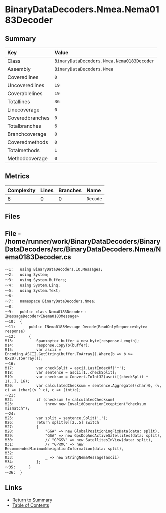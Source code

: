 ﻿# BinaryDataDecoders.Nmea.Nema0183Decoder

## Summary

| Key             | Value                                     |
| :-------------- | :---------------------------------------- |
| Class           | `BinaryDataDecoders.Nmea.Nema0183Decoder` |
| Assembly        | `BinaryDataDecoders.Nmea`                 |
| Coveredlines    | `0`                                       |
| Uncoveredlines  | `19`                                      |
| Coverablelines  | `19`                                      |
| Totallines      | `36`                                      |
| Linecoverage    | `0`                                       |
| Coveredbranches | `0`                                       |
| Totalbranches   | `6`                                       |
| Branchcoverage  | `0`                                       |
| Coveredmethods  | `0`                                       |
| Totalmethods    | `1`                                       |
| Methodcoverage  | `0`                                       |

## Metrics

| Complexity | Lines | Branches | Name     |
| :--------- | :---- | :------- | :------- |
| 6          | 0     | 0        | `Decode` |

## Files

## File - /home/runner/work/BinaryDataDecoders/BinaryDataDecoders/src/BinaryDataDecoders.Nmea/Nema0183Decoder.cs

```CSharp
〰1:   using BinaryDataDecoders.IO.Messages;
〰2:   using System;
〰3:   using System.Buffers;
〰4:   using System.Linq;
〰5:   using System.Text;
〰6:   
〰7:   namespace BinaryDataDecoders.Nmea;
〰8:   
〰9:   public class Nema0183Decoder : IMessageDecoder<INema0183Message>
〰10:  {
〰11:      public INema0183Message Decode(ReadOnlySequence<byte> response)
〰12:      {
‼13:          Span<byte> buffer = new byte[response.Length];
‼14:          response.CopyTo(buffer);
‼15:          var ascii = Encoding.ASCII.GetString(buffer.ToArray().Where(b => b >= 0x20).ToArray());
〰16:  
‼17:          var checkSplit = ascii.LastIndexOf('*');
‼18:          var sentence = ascii[1..checkSplit];
‼19:          var checksum = Convert.ToInt32(ascii[(checkSplit + 1)..], 16);
‼20:          var calculatedChecksum = sentence.Aggregate((char)0, (v, c) => (char)(v ^ c), c => (int)c);
〰21:  
‼22:          if (checksum != calculatedChecksum)
‼23:              throw new InvalidOperationException("checksum mismatch");
〰24:  
‼25:          var split = sentence.Split(',');
‼26:          return split[0][2..5] switch
‼27:          {
‼28:              "GGA" => new GlobalPositioningFixData(data: split),
‼29:              "GSA" => new GpsDopAndActiveSatellites(data: split),
‼30:              // "GPGSV" => new SatellitesInView(data: split),
‼31:              // "GPRMC" => new RecommendedMinimumNavigationInformation(data: split),
‼32:  
‼33:              _ => new StringNemaMessage(ascii)
‼34:          };
〰35:      }
〰36:  }
```

## Links

* [Return to Summary](Summary.md)
* [Table of Contents](../TOC.md)

